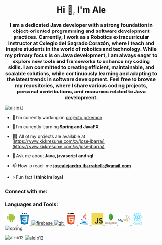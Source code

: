 <h1 align="center">Hi 👋, I'm Ale</h1>
<h3 align="center">I am a dedicated Java developer with a strong foundation in object-oriented programming and software development practices. Currently, I work as a Robotics extracurricular instructor at Colegio del Sagrado Corazón, where I teach and inspire students in the world of robotics and technology. While my primary focus is on Java development, I am always eager to explore new tools and frameworks to enhance my coding skills. I am committed to creating efficient, maintainable, and scalable solutions, while continuously learning and adapting to the latest trends in software development. Feel free to browse my repositories, where I share various coding projects, personal contributions, and resources related to Java development.</h3>

<p align="left"> <img src="https://komarev.com/ghpvc/?username=aleib12&label=Profile%20views&color=0e75b6&style=flat" alt="aleib12" /> </p>

- 🔭 I’m currently working on [projecto pokemon](projecto-pokemon.vercel.app)

- 🌱 I’m currently learning **Spring and JavaFX**

- 👨‍💻 All of my projects are available at [https://www.kickresume.com/cv/jose-ibarra/](https://www.kickresume.com/cv/jose-ibarra/)

- 💬 Ask me about **Java, javascript and sql**

- 📫 How to reach me **josealejandro.ibarrabello@gmail.com**

- ⚡ Fun fact **I think im loyal**

<h3 align="left">Connect with me:</h3>
<p align="left">
</p>

<h3 align="left">Languages and Tools:</h3>
<p align="left"> <a href="https://developer.android.com" target="_blank" rel="noreferrer"> <img src="https://raw.githubusercontent.com/devicons/devicon/master/icons/android/android-original-wordmark.svg" alt="android" width="40" height="40"/> </a> <a href="https://www.w3schools.com/css/" target="_blank" rel="noreferrer"> <img src="https://raw.githubusercontent.com/devicons/devicon/master/icons/css3/css3-original-wordmark.svg" alt="css3" width="40" height="40"/> </a> <a href="https://firebase.google.com/" target="_blank" rel="noreferrer"> <img src="https://www.vectorlogo.zone/logos/firebase/firebase-icon.svg" alt="firebase" width="40" height="40"/> </a> <a href="https://git-scm.com/" target="_blank" rel="noreferrer"> <img src="https://www.vectorlogo.zone/logos/git-scm/git-scm-icon.svg" alt="git" width="40" height="40"/> </a> <a href="https://www.w3.org/html/" target="_blank" rel="noreferrer"> <img src="https://raw.githubusercontent.com/devicons/devicon/master/icons/html5/html5-original-wordmark.svg" alt="html5" width="40" height="40"/> </a> <a href="https://www.java.com" target="_blank" rel="noreferrer"> <img src="https://raw.githubusercontent.com/devicons/devicon/master/icons/java/java-original.svg" alt="java" width="40" height="40"/> </a> <a href="https://developer.mozilla.org/en-US/docs/Web/JavaScript" target="_blank" rel="noreferrer"> <img src="https://raw.githubusercontent.com/devicons/devicon/master/icons/javascript/javascript-original.svg" alt="javascript" width="40" height="40"/> </a> <a href="https://www.mongodb.com/" target="_blank" rel="noreferrer"> <img src="https://raw.githubusercontent.com/devicons/devicon/master/icons/mongodb/mongodb-original-wordmark.svg" alt="mongodb" width="40" height="40"/> </a> <a href="https://www.mysql.com/" target="_blank" rel="noreferrer"> <img src="https://raw.githubusercontent.com/devicons/devicon/master/icons/mysql/mysql-original-wordmark.svg" alt="mysql" width="40" height="40"/> </a> <a href="https://reactjs.org/" target="_blank" rel="noreferrer"> <img src="https://raw.githubusercontent.com/devicons/devicon/master/icons/react/react-original-wordmark.svg" alt="react" width="40" height="40"/> </a> <a href="https://spring.io/" target="_blank" rel="noreferrer"> <img src="https://www.vectorlogo.zone/logos/springio/springio-icon.svg" alt="spring" width="40" height="40"/> </a> </p>

<p><img align="left" src="https://github-readme-stats.vercel.app/api/top-langs?username=aleib12&show_icons=true&locale=en&layout=compact" alt="aleib12" /></p>

<p>&nbsp;<img align="center" src="https://github-readme-stats.vercel.app/api?username=aleib12&show_icons=true&locale=en" alt="aleib12" /></p>
